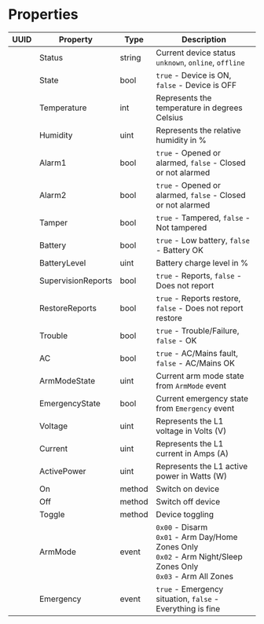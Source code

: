 # Properties

| UUID | Property           | Type   | Description                                            |
|------|--------------------|--------|--------------------------------------------------------|
|      | Status             | string | Current device status `unknown`, `online`, `offline` |
|      | State              | bool   | `true` - Device is ON, `false` - Device is OFF |
|      | Temperature        | int    | Represents the temperature in degrees Celsius |
|      | Humidity           | uint   | Represents the relative humidity in % |
|      | Alarm1             | bool   | `true` - Opened or alarmed, `false` - Closed or not alarmed         |
|      | Alarm2             | bool   | `true` - Opened or alarmed, `false` - Closed or not alarmed |
|      | Tamper             | bool   | `true` - Tampered, `false` - Not tampered |
|      | Battery            | bool   | `true` - Low battery, `false` - Battery OK |
|      | BatteryLevel       | uint   | Battery charge level in % |
|      | SupervisionReports | bool   | `true` - Reports, `false` - Does not report |
|      | RestoreReports     | bool   | `true` - Reports restore, `false` - Does not report restore |
|      | Trouble            | bool   | `true` - Trouble/Failure, `false` - OK |
|      | AC                 | bool   | `true` - AC/Mains fault, `false` - AC/Mains OK |
|      | ArmModeState       | uint   | Current arm mode state from `ArmMode` event |
|      | EmergencyState     | bool   | Current emergency state from `Emergency` event |
|      | Voltage            | uint   | Represents the L1 voltage in Volts (V) |
|      | Current            | uint   | Represents the L1 current in Amps (A) |
|      | ActivePower        | uint   | Represents the L1 active power in Watts (W) |
|      | On                 | method | Switch on device |
|      | Off                | method | Switch off device |
|      | Toggle             | method | Device toggling |
|      | ArmMode            | event  | `0x00` - Disarm<br>`0x01` - Arm Day/Home Zones Only<br>`0x02` - Arm Night/Sleep Zones Only<br>`0x03` - Arm All Zones |
|      | Emergency          | event  | `true` - Emergency situation, `false` - Everything is fine |
